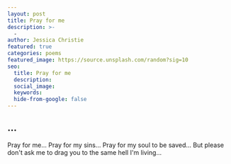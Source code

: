 ```yaml
---
layout: post
title: Pray for me
description: >-
  -
author: Jessica Christie
featured: true
categories: poems
featured_image: https://source.unsplash.com/random?sig=10
seo:
  title: Pray for me
  description:
  social_image:
  keywords:
  hide-from-google: false
---
```

## ...

Pray for me...
Pray for my sins...
Pray for my soul to be saved...
But please don't ask me to drag you
to the same hell I'm living...